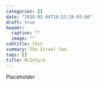 ```yaml
---
categories: []
date: "2018-01-04T10:52:16-05:00"
draft: true
header:
  caption: ""
  image: ""
subtitle: Test
summary: The Israel fam.
tags: []
title: McIntyre
---
```


Placeholder
